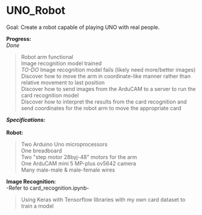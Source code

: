 # UNO_Robot
Goal: Create a robot capable of playing UNO with real people.</br>

__Progress:__</br>
*Done*
> Robot arm functional</br>
> Image recognition model trained<br>
*TO-DO*
> Image recognition model fails (likely need more/better images)</br>
> Discover how to move the arm in coordinate-like manner rather than relative movement to last position</br>
> Discover how to send images from the ArduCAM to a server to run the card recognition model</br>
> Discover how to interpret the results from the card recognition and send coordinates for the robot arm to move the appropriate card</br>

__*Specifications:*__<br></br>
__Robot:__</br>
> Two Arduino Uno microprocessors</br>
> One breadboard</br>
> Two "step motor 28byj-48" motors for the arm</br>
> One ArduCAM mini 5 MP-plus ov5642 camera</br>
> Many male-male & male-female wires</br>

__Image Recognition:__</br>
-Refer to card_recognition.ipynb-</br>
> Using Keras with Tensorflow libraries with my own card dataset to train a model</br>
